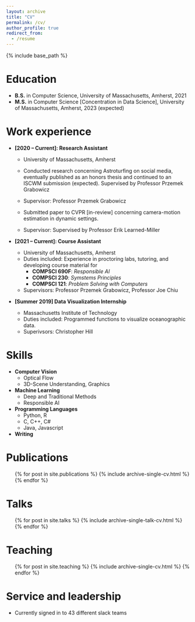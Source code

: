 ```yaml
---
layout: archive
title: "CV"
permalink: /cv/
author_profile: true
redirect_from:
  - /resume
---
```


{% include base_path %}

Education
======
* **B.S.** in Computer Science, University of Massachusetts, Amherst, 2021
* **M.S.** in Computer Science [Concentration in Data Science], University of Massachusetts, Amherst, 2023 (expected)

Work experience
======
* **\[2020 – Current\]: Research Assistant**
  * University of Massachusetts, Amherst
  * Conducted research concerning Astroturfing on social media, eventually published as an honors thesis and continued to an ISCWM submission (expected). Supervised by Professor Przemek Grabowicz
  * Supervisor: Professor Przemek Grabowicz

  * Submitted paper to CVPR [in-review] concerning camera-motion estimation in dynamic settings.
  * Supervisor: Supervised by Professor Erik Learned-Miller 

* **\[2021 – Current\]: Course Assistant**
  * University of Massachusetts, Amherst
  * Duties included: Experience in proctoring labs, tutoring, and developing course material for
    * **COMPSCI 690F**: _Responsible AI_
    * **COMPSCI 230**: _Symstems Principles_
    * **COMPSCI 121**: _Problem Solving with Computers_
  * Supervisors: Professor Przemek Grabowicz, Professor Joe Chiu 

* **\[Summer 2019\] Data Visualization Internship**
  * Massachusetts Institute of Technology
  * Duties included: Programmed functions to visualize oceanographic data.
  * Superivsors: Christopher Hill

Skills
======
* **Computer Vision**
  * Optical Flow
  * 3D-Scene Understanding, Graphics
* **Machine Learning**
  * Deep and Traditional Methods
  * Responsible AI
* **Programming Languages**
  * Python, R
  * C, C++, C#
  * Java, Javascript
* **Writing**

Publications
======
  <ul>{% for post in site.publications %}
    {% include archive-single-cv.html %}
  {% endfor %}</ul>
  
Talks
======
  <ul>{% for post in site.talks %}
    {% include archive-single-talk-cv.html %}
  {% endfor %}</ul>
  
Teaching
======
  <ul>{% for post in site.teaching %}
    {% include archive-single-cv.html %}
  {% endfor %}</ul>
  
Service and leadership
======
* Currently signed in to 43 different slack teams
